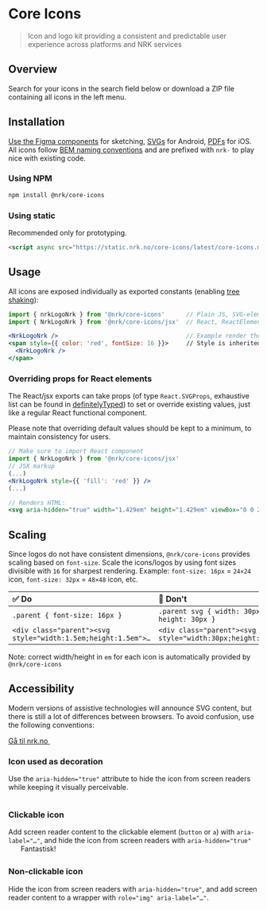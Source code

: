 # Core Icons

> Icon and logo kit providing a consistent and predictable user experience across platforms and NRK services

<!--demo
<script src="core-icons.min.js"></script>
demo-->

## Overview

Search for your icons in the search field below or download a ZIP file containing all icons in the left menu.

<!--demo
<style>
.doc-grid { overflow: hidden }
.doc-grid > * { box-sizing: border-box; display: inline-block; vertical-align: top; width: 33%; min-width: 300px; padding: 15px 15px 15px 0 }
.docs-icons { overflow: hidden; padding: 0 7vw; margin: 0 -7vw; transition:.2s }
.docs-icons > * { cursor: pointer; box-sizing: border-box; display: inline-block; vertical-align: top; width: 20%; min-width: 180px }
.docs-icons > h3 { width: 100%; font-weight: 700; font-size: 12px; text-transform: uppercase; min-width: none; margin: 2em 0 .5em }
.docs-icons > h3:first-child { margin-top: 0 }
.docs-icons > div:hover { color: gray; }
.docs-icons svg { margin-right: 9px; vertical-align: middle }
.docs-pops { position: absolute; padding: 5px 0; transition: .2s .1s }
.docs-pops a,
.docs-pops button { -webkit-appearance: none; display: inline-block; font: inherit; font-weight: 400; background: #000; color: #fff !important; border: 0; border-radius: 4px; margin: 1px; padding: 2px 5px; text-decoration: none; cursor: pointer; transition: .2s }
.docs-pops a:hover,
.docs-pops button:hover { background: gray; }
.docs-icons :not(:hover) .docs-pops { visibility: hidden; opacity: 0; transform: translateY(-5px); transition-delay: 0 }
.docs-input { font: inherit; color: inherit; padding: 5px 9px; border: 1px solid #ccc; border-radius: 3px; margin-bottom: 2em; }
</style>
<input type="text" aria-hidden="true" tabindex="-1" id="docs-copy" style="position:fixed;left:-300px;opacity:0">
<input type="text" class="docs-input" name="search" placeholder="Type to search" autocomplete="off" aria-label="Filter icons">
<div class="docs-icons"></div>
<script src="readme.js"></script>
demo-->

## Installation

[Use the Figma components](https://www.figma.com/file/KXGJ6Qcdf8JAyRCoKV55If/NRK-Core-Icons) for sketching, [SVGs](#icons) for Android, [PDFs](#icons) for iOS. All icons follow [BEM naming conventions](http://getbem.com/) and are prefixed with `nrk-` to play nice with existing code.

### Using NPM

```bash
npm install @nrk/core-icons
```

### Using static

Recommended only for prototyping.

```html
<script async src="https://static.nrk.no/core-icons/latest/core-icons.min.js"></script>
```

## Usage

All icons are exposed individually as exported constants (enabling [tree shaking](https://medium.com/@netxm/what-is-tree-shaking-de7c6be5cadd)):

```jsx
import { nrkLogoNrk } from '@nrk/core-icons'      // Plain JS, SVG-element as String
import { NrkLogoNrk } from '@nrk/core-icons/jsx'  // React, ReactElement

<NrkLogoNrk />                                    // Example render the NRK logo with React
<span style={{ color: 'red', fontSize: 16 }}>     // Style is inherited from parent element
  <NrkLogoNrk />
</span>
```

### Overriding props for React elements

The React/jsx exports can take props (of type `React.SVGProps`, exhaustive list can be found in [definitelyTyped](https://github.com/DefinitelyTyped/DefinitelyTyped/blob/master/types/react/index.d.ts#L2486)) to set or override existing values, just like a regular React functional component.

Please note that overriding default values should be kept to a minimum, to maintain consistency for users.

```jsx
// Make sure to import React component
import { NrkLogoNrk } from '@nrk/core-icons/jsx'
// JSX markup
(...)
<NrkLogoNrk style={{ 'fill': 'red' }} />
(...)

// Renders HTML:
<svg aria-hidden="true" width="1.429em" height="1.429em" viewBox="0 0 20 20" style="fill: red;">(...)</svg>
```

## Scaling

Since logos do not have consistent dimensions, `@nrk/core-icons` provides scaling based on `font-size`.
Scale the icons/logos by using font sizes divisible with `16` for sharpest rendering. Example: `font-size: 16px` = `24×24` icon, `font-size: 32px` = `48×48` icon, etc.

✅ Do | 🚫 Don't
:-- | :--
`.parent { font-size: 16px }` | `.parent svg { width: 30px; height: 30px }`
`<div class="parent"><svg style="width:1.5em;height:1.5em">…` | `<div class="parent"><svg style="width:30px;height:30px">…`

Note: correct width/height in `em` for each icon is automatically provided by `@nrk/core-icons`

## Accessibility

Modern versions of assistive technologies will announce SVG content, but there is still a lot of differences between browsers. To avoid confusion, use the following conventions:

<div class="doc-grid">
  <div>
    <div class="doc-demo">
      <a href="https://nrk.no/">
        Gå til nrk.no
        <svg aria-hidden="true" width="30" height="15"><use xlink:href="#nrk-arrow-right-long" /></svg>
      </a>
    </div>
    <h3 class="docs-heading--3">Icon used as decoration</h3>
    Use the <code>aria-hidden="true"</code> attribute to hide the icon from screen readers while keeping it visually perceivable.
  </div>
  <div>
    <div class="doc-demo">
      <a aria-label="Gå til nrk.no" href="https://nrk.no/">
        <svg aria-hidden="true" width="3.5em" height="1em"><use xlink:href="#nrk-logo-nrk" /></svg>
      </a>
    </div>
    <h3 class="docs-heading--3">Clickable icon</h3>
    Add screen reader content to the clickable element (<code>button</code> or <code>a</code>) with <code>aria-label="…"</code>, and hide the icon from screen readers with <code>aria-hidden="true"</code>
  </div>
  <div>
    <div class="doc-demo">
      <span role="img" aria-label="Terningkast seks">
        <svg aria-hidden="true" style="width:1.5em;height:1.5em;vertical-align:middle"><use xlink:href="#nrk-dice-6--active"></use></svg>
      </span>
      Fantastisk!
    </div>
    <h3 class="docs-heading--3">Non-clickable icon</h3>
    Hide the icon from screen readers with <code>aria-hidden="true"</code>, and add screen reader content to a wrapper with <code>role="img" aria-label="…"</code>.
  </div>
</div>
